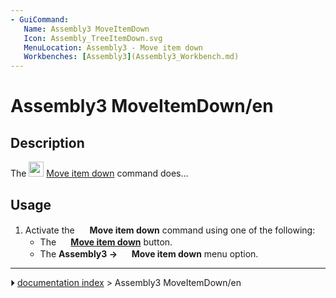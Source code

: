 ```yaml
---
- GuiCommand:
   Name: Assembly3 MoveItemDown
   Icon: Assembly_TreeItemDown.svg‎‎
   MenuLocation: Assembly3 - Move item down
   Workbenches: [Assembly3](Assembly3_Workbench.md)
---
```


# Assembly3 MoveItemDown/en

## Description

The <img alt="" src=images/Assembly_TreeItemDown.svg  style="width:24px;"> [Move item down](Assembly3_MoveItemDown.md) command does\...

## Usage

1.  Activate the <img alt="" src=images/Assembly_TreeItemDown.svg  style="width:16px;"> **Move item down** command using one of the following:
    -   The **<img src="images/Assembly_TreeItemDown.svg" width=16px> [Move item down](Assembly3_MoveItemDown.md)** button.
    -   The **Assembly3 → <img src="images/Assembly_TreeItemDown.svg" width=16px> Move item down** menu option.



---
⏵ [documentation index](../README.md) > Assembly3 MoveItemDown/en
